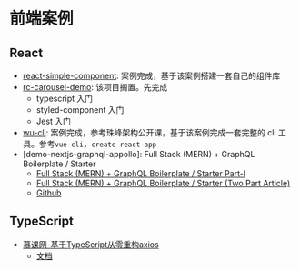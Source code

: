 # 前端案例

## React

- [react-simple-component](/fe2020/case/React/react-simple-component): 案例完成，基于该案例搭建一套自己的组件库
- [rc-carousel-demo](https://github.com/weisuoke/rc-carousel-demo): 该项目搁置。先完成
  - typescript 入门
  - styled-component 入门
  - Jest 入门
- [wu-cli](/fe2020/case/scaffold/zf-cli): 案例完成，参考珠峰架构公开课，基于该案例完成一套完整的 cli 工具。参考`vue-cli`，`create-react-app`
- [demo-nextjs-graphql-appollo]: Full Stack (MERN) + GraphQL Boilerplate / Starter
  - [Full Stack (MERN) + GraphQL Boilerplate / Starter Part-I](https://geekyants.com/blog/full-stack-mern--graphql-boilerplate--starter-part-i-147)
  - [Full Stack (MERN) + GraphQL Boilerplate / Starter (Two Part Article)](https://blog.geekyants.com/full-stack-mern-graphql-boilerplate-starter-two-part-article-18db1aeabfe1)
  - [Github](https://github.com/garganurag893/Next.js_GraphQL_Express_Apollo_Boilerplate)



## TypeScript

- [慕课网-基于TypeScript从零重构axios](https://github.com/weisuoke/ts-axios)
  - [文档]()

